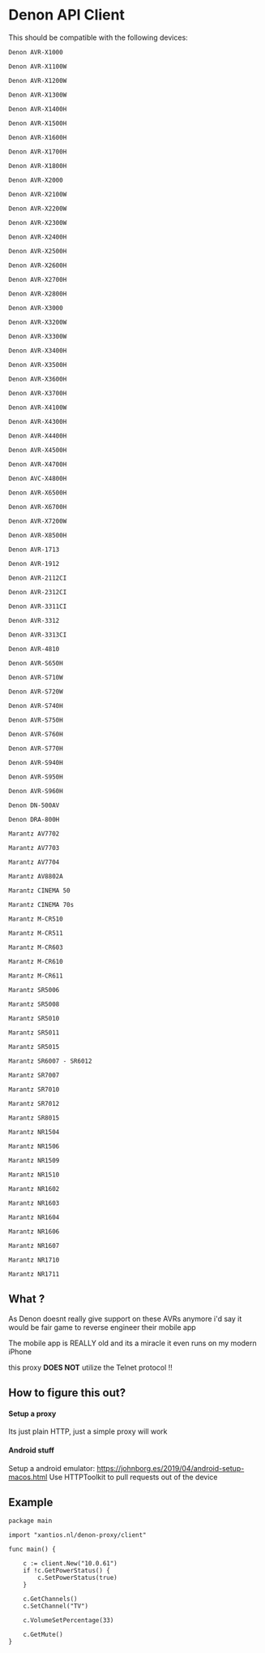 # Denon API Client

This should be compatible with the following devices:

    Denon AVR-X1000

    Denon AVR-X1100W

    Denon AVR-X1200W

    Denon AVR-X1300W

    Denon AVR-X1400H

    Denon AVR-X1500H

    Denon AVR-X1600H

    Denon AVR-X1700H

    Denon AVR-X1800H

    Denon AVR-X2000

    Denon AVR-X2100W

    Denon AVR-X2200W

    Denon AVR-X2300W

    Denon AVR-X2400H

    Denon AVR-X2500H

    Denon AVR-X2600H

    Denon AVR-X2700H

    Denon AVR-X2800H

    Denon AVR-X3000

    Denon AVR-X3200W

    Denon AVR-X3300W

    Denon AVR-X3400H

    Denon AVR-X3500H

    Denon AVR-X3600H

    Denon AVR-X3700H

    Denon AVR-X4100W

    Denon AVR-X4300H

    Denon AVR-X4400H

    Denon AVR-X4500H

    Denon AVR-X4700H

    Denon AVC-X4800H

    Denon AVR-X6500H

    Denon AVR-X6700H

    Denon AVR-X7200W

    Denon AVR-X8500H

    Denon AVR-1713

    Denon AVR-1912

    Denon AVR-2112CI

    Denon AVR-2312CI

    Denon AVR-3311CI

    Denon AVR-3312

    Denon AVR-3313CI

    Denon AVR-4810

    Denon AVR-S650H

    Denon AVR-S710W

    Denon AVR-S720W

    Denon AVR-S740H

    Denon AVR-S750H

    Denon AVR-S760H

    Denon AVR-S770H

    Denon AVR-S940H

    Denon AVR-S950H

    Denon AVR-S960H

    Denon DN-500AV

    Denon DRA-800H

    Marantz AV7702

    Marantz AV7703

    Marantz AV7704

    Marantz AV8802A

    Marantz CINEMA 50

    Marantz CINEMA 70s

    Marantz M-CR510

    Marantz M-CR511

    Marantz M-CR603

    Marantz M-CR610

    Marantz M-CR611

    Marantz SR5006

    Marantz SR5008

    Marantz SR5010

    Marantz SR5011

    Marantz SR5015

    Marantz SR6007 - SR6012

    Marantz SR7007

    Marantz SR7010

    Marantz SR7012

    Marantz SR8015

    Marantz NR1504

    Marantz NR1506

    Marantz NR1509

    Marantz NR1510

    Marantz NR1602

    Marantz NR1603

    Marantz NR1604

    Marantz NR1606

    Marantz NR1607

    Marantz NR1710

    Marantz NR1711

## What ?
As Denon doesnt really give support on these AVRs anymore 
i'd say it would be fair game to reverse engineer their mobile app

The mobile app is REALLY old and its a miracle it even runs on my modern iPhone

this proxy **DOES NOT** utilize the Telnet protocol !!

## How to figure this out?

#### Setup a proxy
Its just plain HTTP, just a simple proxy will work

#### Android stuff
Setup a android emulator: https://johnborg.es/2019/04/android-setup-macos.html
Use HTTPToolkit to pull requests out of the device

## Example 

```golang
package main

import "xantios.nl/denon-proxy/client"

func main() {

	c := client.New("10.0.61")
	if !c.GetPowerStatus() {
		c.SetPowerStatus(true)
	}

	c.GetChannels()
	c.SetChannel("TV")

	c.VolumeSetPercentage(33)

	c.GetMute()
}
```